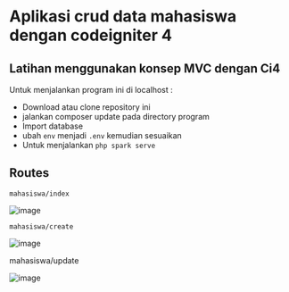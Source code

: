 # Aplikasi crud data mahasiswa dengan codeigniter 4
## Latihan menggunakan konsep MVC dengan Ci4

Untuk menjalankan program ini di localhost :

* Download atau clone repository ini
* jalankan composer update pada directory program
* Import database
* ubah `env` menjadi `.env` kemudian sesuaikan
* Untuk menjalankan `php spark serve` 

## Routes

```
mahasiswa/index
```
![image](https://user-images.githubusercontent.com/92983457/158058604-0bdb39c0-263d-4605-bd05-aa3f431173e7.png)


```
mahasiswa/create
```
![image](https://user-images.githubusercontent.com/92983457/158058747-f8808a69-c5f2-4b8d-bd3e-edb1919696d3.png)

mahasiswa/update

![image](https://user-images.githubusercontent.com/92983457/158058818-116f6d9f-5a14-495e-afcc-cf3807e60c40.png)
